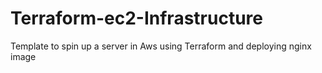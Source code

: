 # Terraform-ec2-Infrastructure

Template to spin up a server in Aws using Terraform and deploying nginx image
